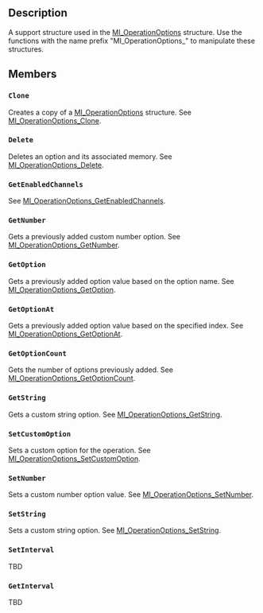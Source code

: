 ## Description

A support structure used in the [MI_OperationOptions](https://learn.microsoft.com/windows/desktop/api/mi/ns-mi-mi_operationoptions) structure. Use the functions with the name prefix "MI_OperationOptions_" to manipulate these structures.

## Members

### `Clone`

Creates a copy of a [MI_OperationOptions](https://learn.microsoft.com/windows/desktop/api/mi/ns-mi-mi_operationoptions) structure. See [MI_OperationOptions_Clone](https://learn.microsoft.com/previous-versions/windows/desktop/api/mi/nf-mi-mi_operationoptions_clone).

### `Delete`

Deletes an option and its associated memory. See [MI_OperationOptions_Delete](https://learn.microsoft.com/previous-versions/windows/desktop/api/mi/nf-mi-mi_operationoptions_delete).

### `GetEnabledChannels`

See [MI_OperationOptions_GetEnabledChannels](https://learn.microsoft.com/previous-versions/windows/desktop/api/mi/nf-mi-mi_operationoptions_getenabledchannels).

### `GetNumber`

Gets a previously added custom number option. See [MI_OperationOptions_GetNumber](https://learn.microsoft.com/previous-versions/windows/desktop/api/mi/nf-mi-mi_operationoptions_getnumber).

### `GetOption`

Gets a previously added option value based on the option name. See [MI_OperationOptions_GetOption](https://learn.microsoft.com/previous-versions/windows/desktop/api/mi/nf-mi-mi_operationoptions_getoption).

### `GetOptionAt`

Gets a previously added option value based on the specified index. See [MI_OperationOptions_GetOptionAt](https://learn.microsoft.com/previous-versions/windows/desktop/api/mi/nf-mi-mi_operationoptions_getoptionat).

### `GetOptionCount`

Gets the number of options previously added. See [MI_OperationOptions_GetOptionCount](https://learn.microsoft.com/previous-versions/windows/desktop/api/mi/nf-mi-mi_operationoptions_getoptioncount).

### `GetString`

Gets a custom string option. See [MI_OperationOptions_GetString](https://learn.microsoft.com/previous-versions/windows/desktop/api/mi/nf-mi-mi_operationoptions_getstring).

### `SetCustomOption`

Sets a custom option for the operation. See [MI_OperationOptions_SetCustomOption](https://learn.microsoft.com/previous-versions/windows/desktop/api/mi/nf-mi-mi_operationoptions_setcustomoption).

### `SetNumber`

Sets a custom number option value. See [MI_OperationOptions_SetNumber](https://learn.microsoft.com/previous-versions/windows/desktop/api/mi/nf-mi-mi_operationoptions_setnumber).

### `SetString`

Sets a custom string option. See [MI_OperationOptions_SetString](https://learn.microsoft.com/previous-versions/windows/desktop/api/mi/nf-mi-mi_operationoptions_setstring).

### `SetInterval`

TBD

### `GetInterval`

TBD
